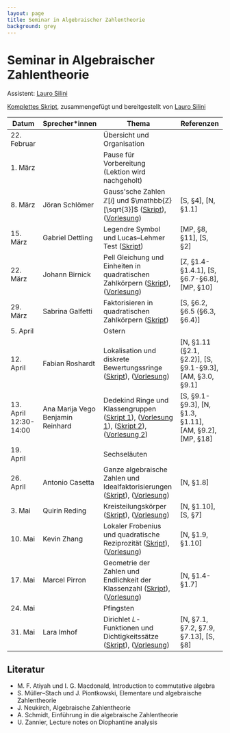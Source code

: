 ```yaml
---
layout: page
title: Seminar in Algebraischer Zahlentheorie
background: grey
---
```


# Seminar in Algebraischer Zahlentheorie

Assistent: [Lauro Silini](https://math.ethz.ch/the-department/people.html?u=lsilini)

[Komplettes Skript](/AlgZTFiles/Notes.pdf), zusammengefügt und bereitgestellt von [Lauro Silini](https://math.ethz.ch/the-department/people.html?u=lsilini)

| Datum | Sprecher*innen | Thema | Referenzen |
| ----- | -------------- | ----- | ---------- |
| 22. Februar  | | Übersicht und Organisation |  |
| 1. März | | Pause für Vorbereitung (Lektion wird nachgeholt) |   |
| 8. März | Jöran Schlömer | Gauss'sche Zahlen $\mathbb{Z}[i]$ und $\mathbb{Z}[\sqrt{3}]$ \([Skript](AlgZTFiles/Skript_1.pdf)\), \([Vorlesung](AlgZTFiles/Vorlesung_1.pdf)\) | \[S, §4\], \[N, §1.1\]  |
| 15. März | Gabriel Dettling | Legendre Symbol und Lucas–Lehmer Test \([Skript](AlgZTFiles/Skript_2.pdf)\) | \[MP, §8, §11\], \[S, §2\] |
| 22. März | Johann Birnick | Pell Gleichung und Einheiten in quadratischen Zahlkörpern \([Skript](AlgZTFiles/Skript_3.pdf)\), \([Vorlesung](AlgZTFiles/Vorlesung_3.pdf)\) | \[Z, §1.4-§1.4.1\], \[S, §6.7-§6.8\], \[MP, §10\] |
| 29. März | Sabrina Galfetti | Faktorisieren in quadratischen Zahlkörpern \([Skript](AlgZTFiles/Skript_4.pdf)\) | \[S, §6.2, §6.5 (§6.3, §6.4)\] |
| 5. April | | Ostern | |
| 12. April | Fabian Roshardt | Lokalisation und diskrete Bewertungssringe \([Skript](AlgZTFiles/Skript_5.pdf)\), \([Vorlesung](AlgZTFiles/Vorlesung_5.pdf)\) | \[N, §1.11 (§2.1, §2.2)\], \[S, §9.1-§9.3\], \[AM, §3.0, §9.1\] |
| 13. April 12:30-14:00| Ana Marija Vego <br> Benjamin Reinhard | Dedekind Ringe und Klassengruppen \([Skript 1](AlgZTFiles/Skript_6a.pdf)\), \([Vorlesung 1](AlgZTFiles/Vorlesung_6a.pdf)\), \([Skript 2](AlgZTFiles/Skript_6b.pdf)\), \([Vorlesung 2](AlgZTFiles/Vorlesung_6b.pdf)\) |  \[S, §9.1-§9.3\], \[N, §1.3, §1.11\], \[AM, §9.2\], \[MP, §18\] |
| 19. April | | Sechseläuten | |
| 26. April | Antonio Casetta | Ganze algebraische Zahlen und Idealfaktorisierungen \([Skript](AlgZTFiles/Skript_7.pdf)\), \([Vorlesung](AlgZTFiles/Vorlesung_7.pdf)\) | \[N, §1.8\] |
| 3. Mai | Quirin Reding | Kreisteilungskörper \([Skript](AlgZTFiles/Skript_8.pdf)\), \([Vorlesung](AlgZTFiles/Vorlesung_8.pdf)\) | \[N, §1.10\], \[S, §7\]  |
| 10. Mai | Kevin Zhang | Lokaler Frobenius und quadratische Reziprozität \([Skript](AlgZTFiles/Skript_9.pdf)\), \([Vorlesung](AlgZTFiles/Vorlesung_9.pdf)\) | \[N, §1.9, §1.10\] |
| 17. Mai | Marcel Pirron | Geometrie der Zahlen und Endlichkeit der Klassenzahl \([Skript](AlgZTFiles/Skript_10.pdf)\), \([Vorlesung](AlgZTFiles/Vorlesung_10.pdf)\) | \[N, §1.4-§1.7\] |
| 24. Mai | | Pfingsten | |
| 31. Mai | Lara Imhof | Dirichlet $L$-Funktionen und Dichtigkeitssätze \([Skript](AlgZTFiles/Skript_11.pdf)\), \([Vorlesung](AlgZTFiles/Vorlesung_11.pdf)\) | \[N, §7.1, §7.2, §7.9, §7.13\], \[S, §8\] |


## Literatur
- M. F. Atiyah und I. G. Macdonald, Introduction to commutative algebra
- S. Müller–Stach und J. Piontkowski, Elementare und algebraische Zahlentheorie
- J. Neukirch, Algebraische Zahlentheorie
- A. Schmidt, Einführung in die algebraische Zahlentheorie
- U. Zannier, Lecture notes on Diophantine analysis
